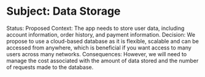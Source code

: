 # Subject: Data Storage
Status: Proposed 
Context: 
The app needs to store user data, including account information, order history, and payment information.
Decision: 
We propose to use a cloud-based database as it is flexible, scalable and can be accessed from anywhere, which is beneficial if you want access to many users across many networks.
Consequences:
However, we will need to manage the cost associated with the amount of data stored and the number of requests made to the database.
